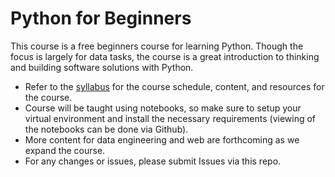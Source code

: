# Python for Beginners

This course is a free beginners course for learning Python. Though the focus is largely for data tasks, the course is a great introduction to thinking and building software solutions with Python.

* Refer to the [syllabus](syllabus.md) for the course schedule, content, and resources for the course.
* Course will be taught using notebooks, so make sure to setup your virtual environment and install the necessary requirements (viewing of the notebooks can be done via Github).
* More content for data engineering and web are forthcoming as we expand the course.
* For any changes or issues, please submit Issues via this repo.

